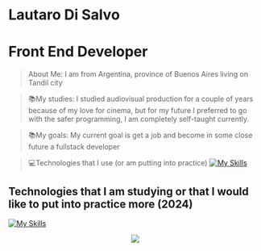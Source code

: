 
# Lautaro Di Salvo

# Front End Developer


> About Me: I am from Argentina, province of Buenos Aires living on Tandil city

> 📚My studies: I studied audiovisual production for a couple of years because of my love for cinema, but for my future I preferred to go with the safer programming, I am completely self-taught currently.

> 📚My goals: My current goal is get a job and become in some close future a fullstack developer

> 💻Technologies that I use (or am putting into practice)
[![My Skills](https://skillicons.dev/icons?i=html,css,js,tailwind,typescript,react,figma,vite,premiere,npm,yarn,notion,powershell,bash,scss,vscode,git,netlify,linkedin,firebase,discord,codepen)](https://skillicons.dev)

## Technologies that I am studying or that I would like to put into practice more (2024)
[![My Skills](https://skillicons.dev/icons?i=java,mysql,redux,astro)](https://skillicons.dev)


<div align="center">
    <a href="www.linkedin.com/in/ldsfrontend"></a>
    <img align="center" src="https://img.shields.io/badge/linkedin-%230077B5.svg?style=for-the-badge&logo=linkedin&logoColor=white" />
</div>



